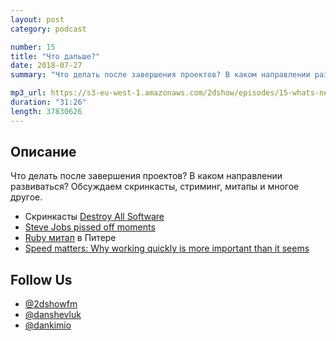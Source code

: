 ```yaml
---
layout: post
category: podcast

number: 15
title: "Что дальше?"
date: 2018-07-27
summary: "Что делать после завершения проектов? В каком направлении развиваться? Обсуждаем скринкасты, стриминг, митапы и многое другое."

mp3_url: https://s3-eu-west-1.amazonaws.com/2dshow/episodes/15-whats-next.mp3
duration: "31:26"
length: 37830626
---
```


## Описание

Что делать после завершения проектов? В каком направлении развиваться? Обсуждаем скринкасты, стриминг, митапы и многое другое.

- Скринкасты [Destroy All Software](https://www.destroyallsoftware.com)
- [Steve Jobs pissed off moments](https://www.youtube.com/watch?v=1-oIL9cLHDc)
- [Ruby митап](https://www.meetup.com/Ruby-Lab-Piter/) в Питере
- [Speed matters: Why working quickly is more important than it seems](http://jsomers.net/blog/speed-matters)

## Follow Us

- [@2dshowfm](https://twitter.com/2dshowfm)
- [@danshevluk](https://twitter.com/danshevluk)
- [@dankimio](https://twitter.com/dankimio)
